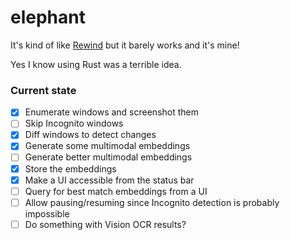 # elephant

It's kind of like [Rewind](https://www.rewind.ai/) but it barely works and it's mine!

Yes I know using Rust was a terrible idea.

### Current state

- [x] Enumerate windows and screenshot them
- [ ] Skip Incognito windows
- [x] Diff windows to detect changes
- [x] Generate some multimodal embeddings
- [ ] Generate better multimodal embeddings
- [x] Store the embeddings
- [x] Make a UI accessible from the status bar
- [ ] Query for best match embeddings from a UI
- [ ] Allow pausing/resuming since Incognito detection is probably impossible
- [ ] Do something with Vision OCR results?
